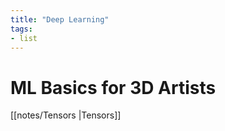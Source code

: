 ```yaml
---
title: "Deep Learning"
tags:
- list
---
```


# ML Basics for 3D Artists
[[notes/Tensors |Tensors]]




